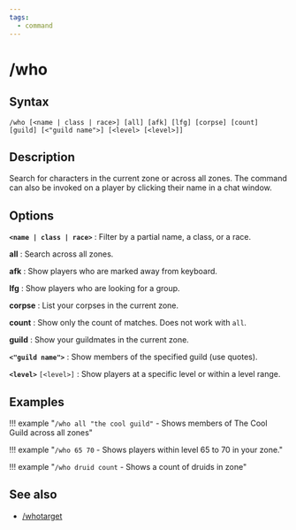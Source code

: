 ```yaml
---
tags:
  - command
---
```


# /who

## Syntax

<!--cmd-syntax-start-->
```eqcommand
/who [<name | class | race>] [all] [afk] [lfg] [corpse] [count] [guild] [<"guild name">] [<level> [<level>]]
```
<!--cmd-syntax-end-->

## Description

<!--cmd-desc-start-->
Search for characters in the current zone or across all zones. The command can also be invoked on a player by clicking their name in a chat window.
<!--cmd-desc-end-->

## Options

**`<name | class | race>`**
:   Filter by a partial name, a class, or a race.

**all**
:   Search across all zones.

**afk**
:   Show players who are marked away from keyboard.

**lfg**
:   Show players who are looking for a group.

**corpse**
:   List your corpses in the current zone.

**count**
:   Show only the count of matches. Does not work with `all`.

**guild**
:   Show your guildmates in the current zone.

**`<"guild name">`**
:   Show members of the specified guild (use quotes).

**`<level>`** `[<level>]`
:   Show players at a specific level or within a level range.

## Examples

!!! example "`/who all "the cool guild"` - Shows members of The Cool Guild across all zones"

!!! example "`/who 65 70` - Shows players within level 65 to 70 in your zone."

!!! example "`/who druid count` - Shows a count of druids in zone"

## See also

- [/whotarget](cmd-whotarget.md)

